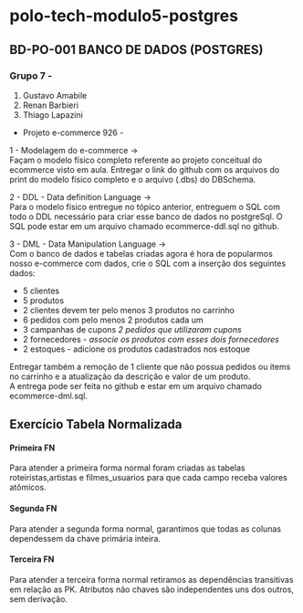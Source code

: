 # polo-tech-modulo5-postgres
<h2>BD-PO-001 BANCO DE DADOS (POSTGRES)</h2>

<h3>Grupo 7 - </h3>
<ol>
  <li>Gustavo Amabile</li>
  <li>Renan Barbieri</li>
  <li>Thiago Lapazini</li>
</ol>

- Projeto e-commerce 926 -

<p>1 - Modelagem do e-commerce -> <br />
Façam o modelo físico completo referente ao projeto conceitual do ecommerce visto em aula. Entregar o link do github com os arquivos do print do modelo físico completo e o arquivo (.dbs) do DBSchema.</p>

<p>2 - DDL - Data definition Language -><br />
Para o modelo físico entregue no tópico anterior, entreguem o SQL com todo o DDL necessário para criar esse banco de dados no postgreSql. O SQL pode estar em um arquivo chamado ecommerce-ddl.sql no github.</p>

<p>3 - DML - Data Manipulation Language -><br />
Com o banco de dados e tabelas criadas agora é hora de popularmos nosso e-commerce com dados, crie o SQL com a inserção dos seguintes dados:</p>


<ul>
  <li>5 clientes</li>
  <li>5 produtos</li>
  <li>2 clientes devem ter pelo menos 3 produtos no carrinho</li>
  <li>6 pedidos com pelo menos 2 produtos cada um</li>
  <li>3 campanhas de cupons <em>2 pedidos que utilizaram cupons</em></li>
  <li>2 fornecedores - <em>associe os produtos com esses dois fornecedores</em></li>
  <li>2 estoques - <em></em> adicione os produtos cadastrados nos estoque</li>
</ul>


<p>Entregar também a remoção de 1 cliente que não possua pedidos ou items no carrinho e a atualização da descrição e valor de um produto.<br /> A entrega pode ser feita no github e estar em um arquivo chamado ecommerce-dml.sql.</p>







<h2>Exercício Tabela Normalizada</h2>


<h4>Primeira FN</h4>
<p>Para atender a primeira forma normal foram criadas as tabelas roteiristas,artistas e filmes_usuarios para que cada campo receba valores atômicos.<br /><p>
<h4>Segunda FN</h4>
<p>Para atender a segunda forma normal, garantimos que todas as colunas dependessem da chave primária inteira. <br /><p>
<h4>Terceira FN</h4>
<p>Para atender a terceira forma normal retiramos as dependências transitivas em relação as PK. Atributos não chaves são independentes uns dos outros, sem derivação.<br /><p>
